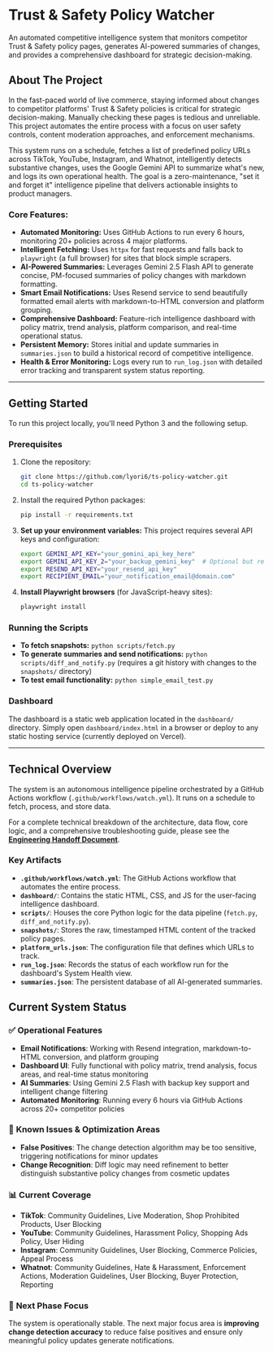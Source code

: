 # Trust & Safety Policy Watcher

An automated competitive intelligence system that monitors competitor Trust & Safety policy pages, generates AI-powered summaries of changes, and provides a comprehensive dashboard for strategic decision-making.

## About The Project

In the fast-paced world of live commerce, staying informed about changes to competitor platforms' Trust & Safety policies is critical for strategic decision-making. Manually checking these pages is tedious and unreliable. This project automates the entire process with a focus on user safety controls, content moderation approaches, and enforcement mechanisms.

This system runs on a schedule, fetches a list of predefined policy URLs across TikTok, YouTube, Instagram, and Whatnot, intelligently detects substantive changes, uses the Google Gemini API to summarize what's new, and logs its own operational health. The goal is a zero-maintenance, "set it and forget it" intelligence pipeline that delivers actionable insights to product managers.

### Core Features:
*   **Automated Monitoring:** Uses GitHub Actions to run every 6 hours, monitoring 20+ policies across 4 major platforms.
*   **Intelligent Fetching:** Uses `httpx` for fast requests and falls back to `playwright` (a full browser) for sites that block simple scrapers.
*   **AI-Powered Summaries:** Leverages Gemini 2.5 Flash API to generate concise, PM-focused summaries of policy changes with markdown formatting.
*   **Smart Email Notifications:** Uses Resend service to send beautifully formatted email alerts with markdown-to-HTML conversion and platform grouping.
*   **Comprehensive Dashboard:** Feature-rich intelligence dashboard with policy matrix, trend analysis, platform comparison, and real-time operational status.
*   **Persistent Memory:** Stores initial and update summaries in `summaries.json` to build a historical record of competitive intelligence.
*   **Health & Error Monitoring:** Logs every run to `run_log.json` with detailed error tracking and transparent system status reporting.

---

## Getting Started

To run this project locally, you'll need Python 3 and the following setup.

### Prerequisites

1.  Clone the repository:
    ```sh
    git clone https://github.com/lyori6/ts-policy-watcher.git
    cd ts-policy-watcher
    ```

2.  Install the required Python packages:
    ```sh
    pip install -r requirements.txt
    ```

3.  **Set up your environment variables:** This project requires several API keys and configuration:
    ```sh
    export GEMINI_API_KEY="your_gemini_api_key_here"
    export GEMINI_API_KEY_2="your_backup_gemini_key"  # Optional but recommended
    export RESEND_API_KEY="your_resend_api_key"
    export RECIPIENT_EMAIL="your_notification_email@domain.com"
    ```

4.  **Install Playwright browsers** (for JavaScript-heavy sites):
    ```sh
    playwright install
    ```

### Running the Scripts

*   **To fetch snapshots:** `python scripts/fetch.py`
*   **To generate summaries and send notifications:** `python scripts/diff_and_notify.py` (requires a git history with changes to the `snapshots/` directory)
*   **To test email functionality:** `python simple_email_test.py`

### Dashboard

The dashboard is a static web application located in the `dashboard/` directory. Simply open `dashboard/index.html` in a browser or deploy to any static hosting service (currently deployed on Vercel).

---

## Technical Overview

The system is an autonomous intelligence pipeline orchestrated by a GitHub Actions workflow (`.github/workflows/watch.yml`). It runs on a schedule to fetch, process, and store data.

For a complete technical breakdown of the architecture, data flow, core logic, and a comprehensive troubleshooting guide, please see the **[Engineering Handoff Document](handoff.md)**.

### Key Artifacts

*   **`.github/workflows/watch.yml`**: The GitHub Actions workflow that automates the entire process.
*   **`dashboard/`**: Contains the static HTML, CSS, and JS for the user-facing intelligence dashboard.
*   **`scripts/`**: Houses the core Python logic for the data pipeline (`fetch.py`, `diff_and_notify.py`).
*   **`snapshots/`**: Stores the raw, timestamped HTML content of the tracked policy pages.
*   **`platform_urls.json`**: The configuration file that defines which URLs to track.
*   **`run_log.json`**: Records the status of each workflow run for the dashboard's System Health view.
*   **`summaries.json`**: The persistent database of all AI-generated summaries.

## Current System Status

### ✅ **Operational Features**
- **Email Notifications**: Working with Resend integration, markdown-to-HTML conversion, and platform grouping
- **Dashboard UI**: Fully functional with policy matrix, trend analysis, focus areas, and real-time status monitoring
- **AI Summaries**: Using Gemini 2.5 Flash with backup key support and intelligent change filtering
- **Automated Monitoring**: Running every 6 hours via GitHub Actions across 20+ competitor policies

### 🔧 **Known Issues & Optimization Areas**
- **False Positives**: The change detection algorithm may be too sensitive, triggering notifications for minor updates
- **Change Recognition**: Diff logic may need refinement to better distinguish substantive policy changes from cosmetic updates

### 📊 **Current Coverage**
- **TikTok**: Community Guidelines, Live Moderation, Shop Prohibited Products, User Blocking
- **YouTube**: Community Guidelines, Harassment Policy, Shopping Ads Policy, User Hiding
- **Instagram**: Community Guidelines, User Blocking, Commerce Policies, Appeal Process  
- **Whatnot**: Community Guidelines, Hate & Harassment, Enforcement Actions, Moderation Guidelines, User Blocking, Buyer Protection, Reporting

### 🎯 **Next Phase Focus**
The system is operationally stable. The next major focus area is **improving change detection accuracy** to reduce false positives and ensure only meaningful policy updates generate notifications.
